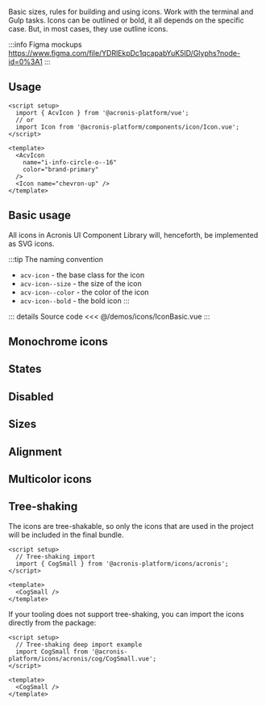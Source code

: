 Basic sizes, rules for building and using icons. Work with the terminal and Gulp tasks.
Icons can be outlined or bold, it all depends on the specific case.
But, in most cases, they use outline icons.

:::info Figma mockups
https://www.figma.com/file/YDRlEkpDc1qcapabYuK5ID/Glyphs?node-id=0%3A1
:::

## Usage

```vue
<script setup>
  import { AcvIcon } from '@acronis-platform/vue';
  // or
  import Icon from '@acronis-platform/components/icon/Icon.vue';
</script>

<template>
  <AcvIcon
    name="i-info-circle-o--16"
    color="brand-primary"
  />
  <Icon name="chevron-up" />
</template>
```

## Basic usage

All icons in Acronis UI Component Library will, henceforth, be implemented as SVG icons.

:::tip
The naming convention

- `acv-icon` - the base class for the icon
- `acv-icon--size` - the size of the icon
- `acv-icon--color` - the color of the icon
- `acv-icon--bold` - the bold icon
  :::

<IconBasic />

::: details Source code
<<< @/demos/icons/IconBasic.vue
:::

## Monochrome icons

<IconMonochrome />

## States

<IconStates />

## Disabled

<IconDisabled />

## Sizes

<IconSizes />

## Alignment

<IconAlignment />

## Multicolor icons

<IconMulticolor />

## Tree-shaking

The icons are tree-shakable, so only the icons that are used in the project will be included in the final bundle.

```vue
<script setup>
  // Tree-shaking import
  import { CogSmall } from '@acronis-platform/icons/acronis';
</script>

<template>
  <CogSmall />
</template>
```

If your tooling does not support tree-shaking, you can import the icons directly from the package:

```vue
<script setup>
  // Tree-shaking deep import example
  import CogSmall from '@acronis-platform/icons/acronis/cog/CogSmall.vue';
</script>

<template>
  <CogSmall />
</template>
```
